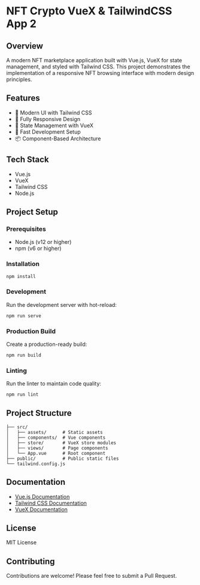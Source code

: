# NFT Crypto VueX & TailwindCSS App 2

## Overview
A modern NFT marketplace application built with Vue.js, VueX for state management, and styled with Tailwind CSS. This project demonstrates the implementation of a responsive NFT browsing interface with modern design principles.

## Features
- 🎨 Modern UI with Tailwind CSS
- 📱 Fully Responsive Design
- 🔄 State Management with VueX
- 🚀 Fast Development Setup
- 📦 Component-Based Architecture

## Tech Stack
- Vue.js 
- VueX
- Tailwind CSS
- Node.js

## Project Setup

### Prerequisites
- Node.js (v12 or higher)
- npm (v6 or higher)

### Installation
```bash
npm install
```

### Development
Run the development server with hot-reload:
```bash
npm run serve
```

### Production Build
Create a production-ready build:
```bash
npm run build
```

### Linting
Run the linter to maintain code quality:
```bash
npm run lint
```

## Project Structure
```
├── src/
│   ├── assets/      # Static assets
│   ├── components/  # Vue components
│   ├── store/       # VueX store modules
│   ├── views/       # Page components
│   └── App.vue      # Root component
├── public/          # Public static files
└── tailwind.config.js
```

## Documentation
- [Vue.js Documentation](https://vuejs.org/)
- [Tailwind CSS Documentation](https://tailwindcss.com/)
- [VueX Documentation](https://vuex.vuejs.org/)

## License
MIT License

## Contributing
Contributions are welcome! Please feel free to submit a Pull Request.

